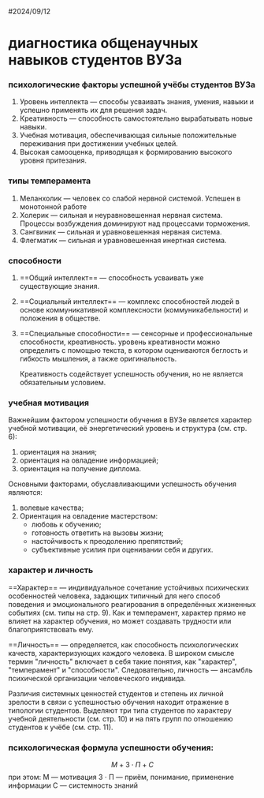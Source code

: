 #2024/09/12 
# диагностика общенаучных навыков студентов ВУЗа


### психологические факторы успешной учёбы студентов ВУЗа

1. Уровень интеллекта — способы усваивать знания, умения, навыки и успешно применять их для решения задач.
2. Креативность — способность самостоятельно вырабатывать новые навыки.
3. Учебная мотивация, обеспечивающая сильные положительные переживания при достижении учебных целей.
4. Высокая самооценка, приводящая к формированию высокого уровня притезания.

### типы темперамента

1. Меланхолик — человек со слабой нервной системой. Успешен в монотонной работе
2. Холерик — сильная и неуравновешенная нервная система. Процессы возбуждения доминируют над процессами торможения.
3. Сангвиник — сильная и уравновешенная нервная система.
4. Флегматик — сильная и уравновешенная инертная система.

### способности

1. ==Общий интеллект== — способность усваивать уже существующие знания.
2. ==Социальный интеллект== — комплекс способностей людей в основе коммуникативной комплексности (коммуникабельности) и положения в обществе.
3. ==Специальные способности== — сенсорные и профессиональные способности, креативность.
	уровень креативности можно определить с помощью текста, в котором оцениваются беглость и гибкость мышления, а также оригинальность.
	
	Креативность содействует успешность обучения, но не является обязательным условием.

### учебная мотивация

Важнейшим фактором успешности обучения в ВУЗе является характер учебной мотивации, её энергетический уровень и структура (см. стр. 6):
1. ориентация на знания;
2. ориентация на овладение информацией;
3. ориентация на получение диплома.

Основными факторами, обуславливающими успешность обучения являются:
1. волевые качества;
2. Ориентация на овладение мастерством:
	- любовь к обучению;
	- готовность ответить на вызовы жизни;
	- настойчивость к преодолению препятствий;
	- субъективные усилия при оценивании себя и других.

### характер и личность

==Характер== — индивидуальное сочетание устойчивых психических особенностей человека, задающих типичный для него способ поведения и эмоционального реагирования в определённых жизненных событиях (см. типы на стр. 9). Как и темперамент, характер прямо не влияет на характер обучения, но может создавать трудности или благоприятствовать ему.

==Личность== — определяется, как способность психологических качеств, характеризующих каждого человека. В широком смысле термин "личность" включает в себя такие понятия, как "характер", "темперамент" и "способности". Следовательно, личность — ансамбль психической организации человеческого индивида.

Различия системных ценностей студентов и степень их личной зрелости в связи с успешностью обучения находит отражение в типологии студентов. Выделяют три типа студентов по характеру учебной деятельности (см. стр. 10) и на пять групп по отношению студентов к учёбе (см. стр. 11).

### психологическая формула успешности обучения:

$$ М + 3 \cdot П + С $$при этом:
М — мотивация
3 ⋅ П — приём, понимание, применение информации
C — системность знаний